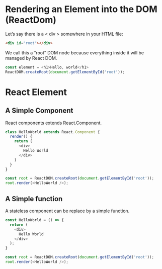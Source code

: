 # Rendering an Element into the DOM (ReactDom)
Let’s say there is a < div > somewhere in your HTML file:
```html
<div id="root"></div>
```

We call this a “root” DOM node because everything inside it will be managed by React DOM.

```js
const element = <h1>Hello, world</h1>
ReactDOM.createRoot(document.getElementById('root'));
```

# React Element
## A Simple Component

React components extends React.Component.

```js
class HelloWorld extends React.Component {
  render() {
    return (
      <div>
        Hello World
      </div>
    )
  }
}

const root = ReactDOM.createRoot(document.getElementById('root'));
root.render(<HelloWorld />);
```

## A Simple function

A stateless component can be replace by a simple function.

```js
const HelloWorld = () => {
  return (
    <div>
      Hello World
    </div>
  );
}

const root = ReactDOM.createRoot(document.getElementById('root'));
root.render(<HelloWorld />);
```
